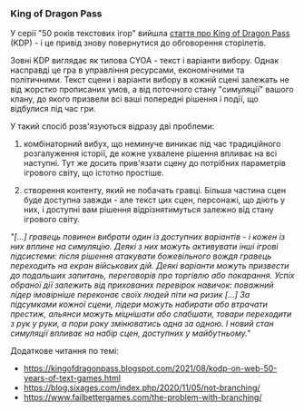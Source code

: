 ### King of Dragon Pass

У серії "50 років текстових ігор" вийшла [стаття про King of Dragon Pass](https://if50.substack.com/p/1999-king-of-dragon-pass) (KDP) - і це привід знову повернутися до обговорення сторілетів.

Зовні KDP виглядає як типова CYOA - текст і варіанти вибору. Однак насправді це гра в управління ресурсами, економічними та політичними. Текст сцени і варіанти вибору в кожній сцені залежать не від жорстко прописаних умов, а від поточного стану "симуляції" вашого клану, до якого призвели всі ваші попередні рішення і події, що відбулися під час гри.

У такий спосіб розв'язуються відразу дві проблеми:

1) комбінаторний вибух, що неминуче виникає під час традиційного розгалуження історії, де кожне ухвалене рішення впливає на всі наступні. Тут же досить прив'язати сцену до потрібних параметрів ігрового світу, що істотно простіше.

2) створення контенту, який не побачать гравці. Більша частина сцен буде доступна завжди - але текст цих сцен, персонажі, що діють у них, і доступні вам рішення відрізнятимуться залежно від стану ігрового світу.

*"[...] гравець повинен вибрати один із доступних варіантів - і кожен із них вплине на симуляцію. Деякі з них можуть активувати інші ігрові підсистеми: після рішення атакувати божевільного вождя гравець переходить на екран військових дій. Деякі варіанти можуть призвести до подальших запитань, переговорів про торгівлю або покарання. Успіх обраної дії залежить від прихованих перевірок навичок: поважний лідер імовірніше переконає своїх людей піти на ризик [...] За підсумками кожної сцени, лідери можуть набирати або втрачати престиж, альянси можуть міцнішати або слабшати, товари переходити з рук у руки, а пори року змінюватись одна за одною. І новий стан симуляції впливає на набір сцен, доступних у майбутньому."*

Додаткове читання по темі:
* https://kingofdragonpass.blogspot.com/2021/08/kodp-on-web-50-years-of-text-games.html
* https://blog.sixages.com/index.php/2020/11/05/not-branching/
* https://www.failbettergames.com/the-problem-with-branching/